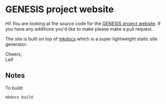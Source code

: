 # GENESIS project website

Hi! You are looking at the source code for the [GENESIS project
website](http://homepages.see.leeds.ac.uk/~earlcd/GENESIS/). If you have any
additions you'd like to make please make a pull request.

The site is built on top of [mkdocs](http://www.mkdocs.org/) which is a super
lightweight static site generator.

Cheers,  
Leif

## Notes

To build:

    mkdocs build
